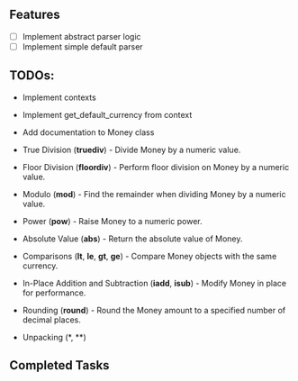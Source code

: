 ## Features
- [ ] Implement abstract parser logic
- [ ] Implement simple default parser

## TODOs:
* Implement contexts
* Implement get_default_currency from context
* Add documentation to Money class

* True Division (__truediv__) - Divide Money by a numeric value.
* Floor Division (__floordiv__) - Perform floor division on Money by a numeric value.
* Modulo (__mod__) - Find the remainder when dividing Money by a numeric value.
* Power (__pow__) - Raise Money to a numeric power.
* Absolute Value (__abs__) - Return the absolute value of Money.
* Comparisons (__lt__, __le__, __gt__, __ge__) - Compare Money objects with the same currency.
* In-Place Addition and Subtraction (__iadd__, __isub__) - Modify Money in place for performance.
* Rounding (__round__) - Round the Money amount to a specified number of decimal places.
* Unpacking (*, **)
## Completed Tasks
